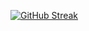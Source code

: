 [![GitHub Streak](https://streak-stats.demolab.com?user=MateusMSoares&theme=vue-dark&card_width=496)](https://git.io/streak-stats)
